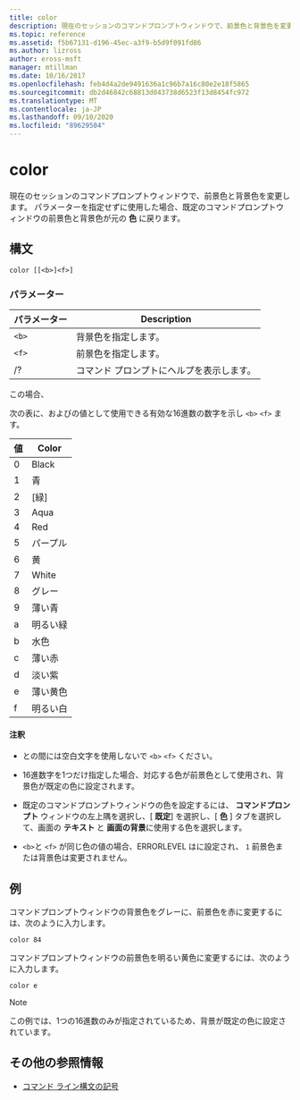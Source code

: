 ```yaml
---
title: color
description: 現在のセッションのコマンドプロンプトウィンドウで、前景色と背景色を変更する color コマンドの参照記事。
ms.topic: reference
ms.assetid: f5b67131-d196-45ec-a3f9-b5d9f091fd86
ms.author: lizross
author: eross-msft
manager: mtillman
ms.date: 10/16/2017
ms.openlocfilehash: feb4d4a2de9491636a1c96b7a16c80e2e18f5865
ms.sourcegitcommit: db2d46842c68813d043738d6523f13d8454fc972
ms.translationtype: MT
ms.contentlocale: ja-JP
ms.lasthandoff: 09/10/2020
ms.locfileid: "89629504"
---
```

# <a name="color"></a>color

現在のセッションのコマンドプロンプトウィンドウで、前景色と背景色を変更します。 パラメーターを指定せずに使用した場合、既定のコマンドプロンプトウィンドウの前景色と背景色が元の **色** に戻ります。

## <a name="syntax"></a>構文

```
color [[<b>]<f>]
```

### <a name="parameters"></a>パラメーター

| パラメーター | Description |
| --------- | ----------- |
| `<b>` | 背景色を指定します。 |
| `<f>` | 前景色を指定します。 |
| /? | コマンド プロンプトにヘルプを表示します。 |

この場合、

次の表に、およびの値として使用できる有効な16進数の数字を示し `<b>` `<f>` ます。

| 値 | Color |
| ----- | ----- |
| 0 | Black |
| 1 | 青 |
| 2 | [緑] |
| 3 | Aqua |
| 4 | Red |
| 5 | パープル |
| 6 | 黄 |
| 7 | White |
| 8 | グレー |
| 9 | 薄い青 |
| a | 明るい緑 |
| b | 水色 |
| c | 薄い赤 |
| d | 淡い紫 |
| e | 薄い黄色 |
| f | 明るい白 |

#### <a name="remarks"></a>注釈

- との間には空白文字を使用しないで `<b>` `<f>` ください。

- 16進数字を1つだけ指定した場合、対応する色が前景色として使用され、背景色が既定の色に設定されます。

- 既定のコマンドプロンプトウィンドウの色を設定するには、 **コマンドプロンプト** ウィンドウの左上隅を選択し、[ **既定**] を選択し、[ **色** ] タブを選択して、画面の **テキスト** と **画面の背景**に使用する色を選択します。

- `<b>`と `<f>` が同じ色の値の場合、ERRORLEVEL はに設定され、 `1` 前景色または背景色は変更されません。

## <a name="examples"></a>例

コマンドプロンプトウィンドウの背景色をグレーに、前景色を赤に変更するには、次のように入力します。

```
color 84
```

コマンドプロンプトウィンドウの前景色を明るい黄色に変更するには、次のように入力します。

```
color e
```

> [!NOTE]
> この例では、1つの16進数のみが指定されているため、背景が既定の色に設定されています。

## <a name="additional-references"></a>その他の参照情報

- [コマンド ライン構文の記号](command-line-syntax-key.md)
